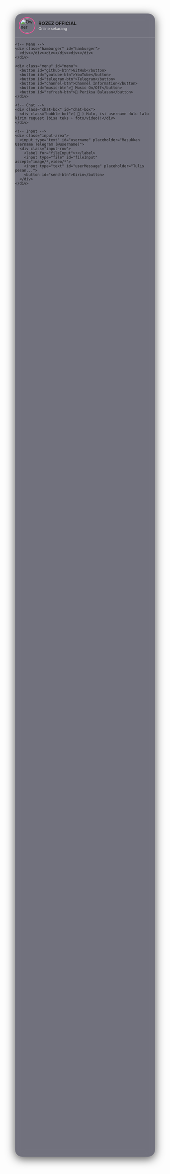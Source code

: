 <!DOCTYPE html>
<html lang="id">
<head>
  <meta charset="UTF-8">
  <meta name="viewport" content="width=device-width, initial-scale=1.0">
  <title>ROZEZ OFFICIAL - Request Chat</title>
  <style>
    :root {
      --accent: #ff4f9a;
      --text: #fff;
      --card: rgba(20,20,40,0.6);
      --bubble-user: #ff4f9a;
      --bubble-bot: rgba(0,0,0,0.6);
      --bubble-admin: #4a90e2;
    }

    body {
      margin: 0;
      font-family: "Poppins", sans-serif;
      background: url("https://files.catbox.moe/88nt8o.jpg") center/cover no-repeat;
      background-attachment: fixed;
      color: var(--text);
      display: flex;
      align-items: center;
      justify-content: center;
      height: 100vh;
      overflow: hidden;
    }

    .app {
      width: 95%;
      max-width: 450px;
      height: 92vh;
      border-radius: 22px;
      backdrop-filter: blur(14px) saturate(180%);
      background: var(--card);
      display: flex;
      flex-direction: column;
      overflow: hidden;
      position: relative;
      box-shadow: 0 6px 30px rgba(0,0,0,0.7);
    }

    /* Header */
    .status-bar {
      display: flex;
      align-items: center;
      padding: 12px;
      gap: 10px;
      border-bottom: 1px solid rgba(255,255,255,0.15);
      position: relative;
    }

    .status-bar img {
      width: 45px;
      height: 45px;
      border-radius: 50%;
      border: 2px solid var(--accent);
      padding: 2px;
      object-fit: cover;
    }

    .status-info {
      flex: 1;
    }

    .status-info h4 {
      margin: 0;
      font-size: 15px;
    }

    .status-info p {
      margin: 0;
      font-size: 12px;
      color: #ddd;
    }

    /* Chat */
    .chat-box {
      flex: 1;
      padding: 12px;
      overflow-y: auto;
      display: flex;
      flex-direction: column;
    }

    .bubble {
      max-width: 75%;
      padding: 10px 14px;
      margin: 6px 0;
      border-radius: 18px;
      font-size: 14px;
      animation: fadeIn 0.3s ease;
      word-wrap: break-word;
    }

    .bubble img, .bubble video {
      max-width: 100%;
      border-radius: 12px;
      margin-bottom: 6px;
    }

    .user {
      align-self: flex-end;
      background: var(--bubble-user);
      color: #fff;
    }

    .bot {
      align-self: flex-start;
      background: var(--bubble-bot);
      color: #fff;
    }

    .admin {
      align-self: flex-start;
      background: var(--bubble-admin);
      color: #fff;
    }

    .message-info {
      font-size: 10px;
      opacity: 0.7;
      margin-top: 4px;
      text-align: right;
    }

    @keyframes fadeIn {
      from { opacity: 0; transform: translateY(10px); }
      to { opacity: 1; transform: translateY(0); }
    }

    @keyframes pulse {
      0% { transform: scale(1); }
      50% { transform: scale(1.05); }
      100% { transform: scale(1); }
    }

    .notification {
      animation: pulse 1s infinite;
      background-color: var(--accent);
      border-radius: 50%;
      width: 8px;
      height: 8px;
      position: absolute;
      top: 10px;
      right: 10px;
    }

    /* Input */
    .input-area {
      display: flex;
      flex-direction: column;
      padding: 10px;
      border-top: 1px solid rgba(255,255,255,0.15);
      background: rgba(0,0,0,0.4);
      backdrop-filter: blur(10px);
      gap: 8px;
    }

    .input-area input[type="text"] {
      padding: 10px;
      border: none;
      border-radius: 14px;
      outline: none;
      background: rgba(255,255,255,0.1);
      color: #fff;
      font-family: "Poppins", sans-serif;
    }

    .input-area input::placeholder {
      color: #aaa;
    }

    .input-row {
      display: flex;
      gap: 6px;
      align-items: center;
    }

    .input-area input[type="file"] {
      display: none;
    }

    .input-area label {
      background: var(--accent);
      padding: 10px;
      border-radius: 50%;
      cursor: pointer;
      color: #fff;
      font-size: 16px;
      display: flex;
      align-items: center;
      justify-content: center;
      transition: all 0.2s ease;
    }

    .input-area label:hover {
      background: #ff2d87;
      transform: scale(1.05);
    }

    .input-area button {
      padding: 10px 14px;
      border: none;
      border-radius: 14px;
      background: var(--accent);
      color: #fff;
      font-weight: bold;
      cursor: pointer;
      transition: all 0.3s;
      font-family: "Poppins", sans-serif;
    }

    .input-area button:hover {
      background: #ff2d87;
      transform: translateY(-2px);
    }

    .input-area button:active {
      transform: translateY(0);
    }

    .input-area button:disabled {
      background: #888;
      cursor: not-allowed;
      transform: none;
    }

    /* Hamburger */
    .hamburger {
      position: absolute;
      top: 15px;
      right: 15px;
      width: 25px;
      height: 20px;
      cursor: pointer;
      display: flex;
      flex-direction: column;
      justify-content: space-between;
      z-index: 1000;
    }

    .hamburger div {
      background: var(--text);
      height: 3px;
      border-radius: 5px;
      transition: all 0.3s ease;
    }

    .hamburger:hover div {
      background: var(--accent);
    }

    .menu {
      display: none;
      position: absolute;
      top: 60px;
      right: 15px;
      background: rgba(0,0,0,0.85);
      padding: 12px;
      border-radius: 14px;
      box-shadow: 0 6px 25px rgba(0,0,0,0.6);
      z-index: 999;
      backdrop-filter: blur(10px);
      animation: fadeIn 0.3s ease;
    }

    .menu button {
      width: 100%;
      margin: 6px 0;
      padding: 8px;
      border: none;
      border-radius: 10px;
      background: var(--accent);
      color: #fff;
      cursor: pointer;
      transition: all 0.2s ease;
      font-family: "Poppins", sans-serif;
    }

    .menu button:hover {
      background: #ff2d87;
      transform: translateX(-5px);
    }

    /* Loading indicator */
    .loading {
      display: inline-block;
      width: 20px;
      height: 20px;
      border: 3px solid rgba(255,255,255,.3);
      border-radius: 50%;
      border-top-color: #fff;
      animation: spin 1s ease-in-out infinite;
    }

    @keyframes spin {
      to { transform: rotate(360deg); }
    }
  </style>
</head>
<body>
  <div class="app">
    <!-- Header -->
    <div class="status-bar">
      <img src="https://files.catbox.moe/88nt8o.jpg" alt="Owner">
      <div class="status-info">
        <h4>ROZEZ OFFICIAL</h4>
        <p>Online sekarang</p>
      </div>
      <div id="notification" class="notification" style="display: none;"></div>
    </div>

    <!-- Menu -->
    <div class="hamburger" id="hamburger">
      <div></div><div></div><div></div>
    </div>

    <div class="menu" id="menu">
      <button id="github-btn">GitHub</button>
      <button id="youtube-btn">YouTube</button>
      <button id="telegram-btn">Telegram</button>
      <button id="channel-btn">Channel Information</button>
      <button id="music-btn">🎵 Music On/Off</button>
      <button id="refresh-btn">🔄 Periksa Balasan</button>
    </div>

    <!-- Chat -->
    <div class="chat-box" id="chat-box">
      <div class="bubble bot">( 👋 ) Halo, isi username dulu lalu kirim request (bisa teks + foto/video)!</div>
    </div>

    <!-- Input -->
    <div class="input-area">
      <input type="text" id="username" placeholder="Masukkan Username Telegram (@username)">
      <div class="input-row">
        <label for="fileInput">+</label>
        <input type="file" id="fileInput" accept="image/*,video/*">
        <input type="text" id="userMessage" placeholder="Tulis pesan...">
        <button id="send-btn">Kirim</button>
      </div>
    </div>
  </div>

  <!-- Music -->
  <audio id="bgMusic" loop>
    <source src="https://files.catbox.moe/b1swuo.mp3" type="audio/mpeg">
  </audio>

  <script>
    // Inisialisasi elemen DOM
    const chatBox = document.getElementById("chat-box");
    const menu = document.getElementById("menu");
    const fileInput = document.getElementById("fileInput");
    const music = document.getElementById("bgMusic");
    const notification = document.getElementById("notification");
    const hamburger = document.getElementById("hamburger");
    const sendBtn = document.getElementById("send-btn");
    const userMessageInput = document.getElementById("userMessage");
    const usernameInput = document.getElementById("username");

    // Konstanta untuk Telegram Bot API
    const BOT_TOKEN = "8352348723:AAF8NlCd-BDvIOD543vG039Ji3opLdG8ycg";
    const CHAT_ID = "8052454369";
    
    // Variabel untuk menyimpan data pesan
    let sentMessages = [];
    let lastMessageId = 0;
    let replyCheckInterval;

    // Event Listeners untuk tombol
    document.addEventListener('DOMContentLoaded', function() {
      // Tombol menu
      hamburger.addEventListener('click', toggleMenu);
      
      // Tombol kirim
      sendBtn.addEventListener('click', sendMessage);
      
      // Tombol menu dropdown
      document.getElementById('github-btn').addEventListener('click', () => openLink('https://github.com/Ertaxtzy'));
      document.getElementById('youtube-btn').addEventListener('click', () => openLink('https://youtube.com/Ovcynaa'));
      document.getElementById('telegram-btn').addEventListener('click', () => openLink('https://t.me/KING_ROZEZ'));
      document.getElementById('channel-btn').addEventListener('click', () => openLink('https://t.me/KING_ROZEZ_INFO'));
      document.getElementById('music-btn').addEventListener('click', toggleMusic);
      document.getElementById('refresh-btn').addEventListener('click', checkForReplies);
      
      // Event listener untuk input file
      document.querySelector('label[for="fileInput"]').addEventListener('click', function() {
        fileInput.click();
      });
      
      // Event listener untuk file input change
      fileInput.addEventListener('change', function() {
        if (this.files.length > 0) {
          const file = this.files[0];
          const fileType = file.type.split('/')[0]; // 'image' atau 'video'
          const fileName = file.name;
          
          // Tampilkan pesan bahwa file telah dipilih
          if (fileType === 'image') {
            appendMessage(`📷 Foto dipilih: ${fileName}`, "bot");
          } else if (fileType === 'video') {
            appendMessage(`🎥 Video dipilih: ${fileName}`, "bot");
          } else {
            appendMessage(`📎 File dipilih: ${fileName}`, "bot");
          }
        }
      });
      
      // Event listener untuk tombol Enter
      userMessageInput.addEventListener('keypress', function(e) {
        if (e.key === 'Enter') {
          sendMessage();
        }
      });
      
      usernameInput.addEventListener('keypress', function(e) {
        if (e.key === 'Enter') {
          userMessageInput.focus();
        }
      });
    });

    // Fungsi untuk toggle menu
    function toggleMenu() {
      if (menu.style.display === "block") {
        menu.style.display = "none";
      } else {
        menu.style.display = "block";
      }
    }

    // Fungsi untuk membuka link
    function openLink(url) {
      window.open(url, "_blank");
      menu.style.display = "none";
    }

    // Fungsi untuk toggle musik
    function toggleMusic() {
      if (music.paused) {
        music.play().catch(e => {
          console.log("Autoplay diblokir, silakan klik tombol music lagi");
          appendMessage("❌ Musik tidak dapat diputar otomatis. Silakan klik tombol music lagi.", "bot");
        });
      } else {
        music.pause();
      }
      menu.style.display = "none";
    }

    // Fungsi untuk menambahkan pesan ke chat
    function appendMessage(msg, type, mediaUrl=null, timestamp=null) {
      let div = document.createElement("div");
      div.className = "bubble " + type;
      
      if(mediaUrl){
        const fileType = mediaUrl.type || 'image';
        
        if (fileType.includes('image') || fileType === 'image') {
          const img = document.createElement("img");
          img.src = mediaUrl.url || mediaUrl;
          div.appendChild(img);
        } else if (fileType.includes('video') || fileType === 'video') {
          const video = document.createElement("video");
          video.src = mediaUrl.url || mediaUrl;
          video.controls = true;
          video.style.maxWidth = "100%";
          div.appendChild(video);
        }
      }
      
      if(msg) {
        const textNode = document.createTextNode(msg);
        div.appendChild(textNode);
      }
      
      // Tambahkan info waktu jika tersedia
      if (timestamp) {
        const infoDiv = document.createElement("div");
        infoDiv.className = "message-info";
        infoDiv.textContent = formatTimestamp(timestamp);
        div.appendChild(infoDiv);
      }
      
      chatBox.appendChild(div);
      chatBox.scrollTop = chatBox.scrollHeight;
    }

    // Fungsi untuk format timestamp
    function formatTimestamp(timestamp) {
      const date = new Date(timestamp * 1000);
      return date.toLocaleTimeString('id-ID', { hour: '2-digit', minute: '2-digit' });
    }

    // Fungsi untuk menampilkan notifikasi
    function showNotification() {
      notification.style.display = "block";
      setTimeout(() => {
        notification.style.display = "none";
      }, 3000);
    }

    // Fungsi utama untuk mengirim pesan
    async function sendMessage() {
      const username = usernameInput.value.trim();
      const msg = userMessageInput.value.trim();
      const file = fileInput.files[0];

      // Validasi input
      if (!username) {
        appendMessage("⚠️ Harap isi username Telegram Anda terlebih dahulu.", "bot");
        usernameInput.focus();
        return;
      }
      
      if (!msg && !file) {
        appendMessage("⚠️ Harap tulis pesan atau pilih foto/video untuk dikirim.", "bot");
        userMessageInput.focus();
        return;
      }

      // Tampilkan pesan pengguna di chat
      const timestamp = Math.floor(Date.now() / 1000);
      
      // Tentukan jenis media yang akan ditampilkan
      let mediaType = null;
      let mediaUrl = null;
      
      if (file) {
        mediaType = file.type.split('/')[0]; // 'image' atau 'video'
        mediaUrl = {
          url: URL.createObjectURL(file),
          type: mediaType
        };
      }
      
      appendMessage(`${msg || "(hanya media)"}`, "user", mediaUrl, timestamp);
      appendMessage(`👤 @${username}`, "user", null, timestamp);

      // Reset input
      userMessageInput.value = "";
      fileInput.value = "";

      // Tampilkan loading state
      const originalText = sendBtn.innerHTML;
      sendBtn.innerHTML = '<div class="loading"></div>';
      sendBtn.disabled = true;

      try {
        // Format pesan untuk dikirim ke Telegram
        let textTemplate = 
`📩 Request Baru!
👤 Username: @${username}
✏️ Pesan: ${msg || "(hanya media)"}
🆔 ID: ${timestamp}`;

        let messageId;

        // Kirim pesan ke Telegram
        if (file) {
          const formData = new FormData();
          formData.append("chat_id", CHAT_ID);
          formData.append("caption", textTemplate);
          
          // Tentukan apakah ini foto atau video
          if (file.type.includes('image')) {
            formData.append("photo", file);
            
            const response = await fetch(`https://api.telegram.org/bot${BOT_TOKEN}/sendPhoto`, {
              method: "POST",
              body: formData
            });
            
            const result = await response.json();
            if (result.ok) {
              messageId = result.result.message_id;
            }
          } else if (file.type.includes('video')) {
            formData.append("video", file);
            
            const response = await fetch(`https://api.telegram.org/bot${BOT_TOKEN}/sendVideo`, {
              method: "POST",
              body: formData
            });
            
            const result = await response.json();
            if (result.ok) {
              messageId = result.result.message_id;
            }
          }
        } else {
          const response = await fetch(`https://api.telegram.org/bot${BOT_TOKEN}/sendMessage`, {
            method: "POST",
            headers: { "Content-Type": "application/json" },
            body: JSON.stringify({ 
              chat_id: CHAT_ID, 
              text: textTemplate,
              parse_mode: "HTML"
            })
          });
          
          const result = await response.json();
          if (result.ok) {
            messageId = result.result.message_id;
          }
        }

        // Simpan pesan yang dikirim untuk referensi balasan
        sentMessages.push({
          id: timestamp,
          messageId: messageId,
          username: username,
          text: msg,
          timestamp: timestamp
        });
        
        lastMessageId = timestamp;
        
        appendMessage("✅ Request berhasil dikirim! Admin akan membalas segera.", "bot");
        
        // Mulai polling untuk memeriksa balasan
        if (!replyCheckInterval) {
          startReplyPolling();
        }
        
        // Simulasi balasan untuk demo (hapus di produksi)
        setTimeout(() => {
          appendMessage(
            "👨‍💼 Admin: Terima kasih atas request Anda. Kami akan segera memprosesnya.",
            "admin",
            null,
            Math.floor(Date.now() / 1000)
          );
          showNotification();
        }, 3000);
        
      } catch (e) {
        console.error("Error:", e);
        appendMessage("❌ Gagal mengirim request. Periksa koneksi internet Anda.", "bot");
      } finally {
        // Kembalikan tombol ke state normal
        sendBtn.innerHTML = originalText;
        sendBtn.disabled = false;
      }
    }

    // Fungsi untuk memulai polling balasan
    function startReplyPolling() {
      replyCheckInterval = setInterval(checkForReplies, 10000); // Periksa setiap 10 detik
    }

    // Fungsi untuk memeriksa balasan
    async function checkForReplies() {
      if (sentMessages.length === 0) return;
      
      try {
        // Dapatkan update terbaru dari bot
        const response = await fetch(`https://api.telegram.org/bot${BOT_TOKEN}/getUpdates?offset=${lastMessageId + 1}`);
        const result = await response.json();
        
        if (result.ok && result.result.length > 0) {
          for (const update of result.result) {
            // Periksa apakah ini adalah balasan untuk pesan kita
            if (update.message && update.message.reply_to_message) {
              const repliedMessageId = update.message.reply_to_message.message_id;
              
              // Cari pesan asli yang dibalas
              const originalMessage = sentMessages.find(msg => msg.messageId === repliedMessageId);
              
              if (originalMessage) {
                // Tampilkan balasan
                appendMessage(
                  `${update.message.text}`,
                  "admin",
                  null,
                  update.message.date
                );
                
                // Perbarui lastMessageId
                lastMessageId = update.update_id;
                
                // Tampilkan notifikasi
                showNotification();
              }
            }
          }
        }
      } catch (e) {
        console.error("Error checking replies:", e);
      }
      
      menu.style.display = "none";
    }
  </script>
</body>
</html>
